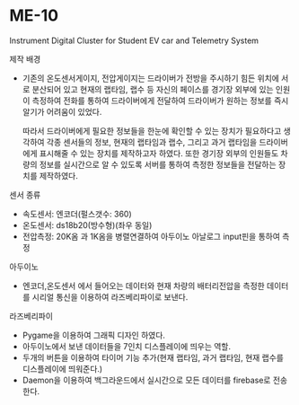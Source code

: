 # ME-10
Instrument Digital Cluster for Student EV car and Telemetry System

제작 배경
 
 - 기존의 온도센서게이지, 전압게이지는 드라이버가 전방을 주시하기 힘든 위치에 서로 분산되어 있고 현재의 랩타임, 랩수 등
   자신의 페이스를 경기장 외부에 있는 인원이 측정하여 전화를 통하여 드라이버에게 전달하여 드라이버가 원하는 정보를 즉시
   알기가 어려움이 있었다.
   
    따라서 드라이버에게 필요한 정보들을 한눈에 확인할 수 있는 장치가 필요하다고 생각하여 각종 센서들의 정보, 현재의 랩타임과 랩수,
   그리고 과거 랩타임을 드라이버에게 표시해줄 수 있는 장치를 제작하고자 하였다. 또한 경기장 외부의 인원들도 차량의 정보를 실시간으로
   알 수 있도록 서버를 통하여 측정한 정보들을 전달하는 장치를 제작하였다.

센서 종류
 - 속도센서: 엔코더(펄스갯수: 360)
 - 온도센서: ds18b20(방수형)(좌우 동일)
 - 전압측정: 20K옴 과 1K옴을 병렬연결하여 아두이노 아날로그 input핀을 통하여 측정
 
아두이노
 - 엔코더,온도센서 에서 들어오는 데이터와 현재 차량의 배터리전압을 측정한 데이터를 시리얼 통신을 이용하여
   라즈베리파이로 보낸다.
   
라즈베리파이
 - Pygame을 이용하여 그래픽 디자인 하였다.
 - 아두이노에서 보낸 데이터들을 7인치 디스플레이에 띄우는 역할.
 - 두개의 버튼을 이용하여 타이머 기능 추가(현재 랩타임, 과거 랩타임, 현재 랩수를 디스플레이에 띄워준다.)
 - Daemon을 이용하여 백그라운드에서 실시간으로 모든 데이터를 firebase로 전송한다.

